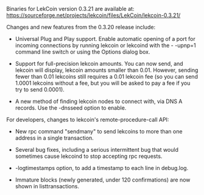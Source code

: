 Binaries for LekCoin version 0.3.21 are available at:
  https://sourceforge.net/projects/lekcoin/files/LekCoin/lekcoin-0.3.21/

Changes and new features from the 0.3.20 release include:

* Universal Plug and Play support.  Enable automatic opening of a port for incoming connections by running lekcoin or lekcoind with the - -upnp=1 command line switch or using the Options dialog box.

* Support for full-precision lekcoin amounts.  You can now send, and lekcoin will display, lekcoin amounts smaller than 0.01.  However, sending fewer than 0.01 lekcoins still requires a 0.01 lekcoin fee (so you can send 1.0001 lekcoins without a fee, but you will be asked to pay a fee if you try to send 0.0001).

* A new method of finding lekcoin nodes to connect with, via DNS A records. Use the -dnsseed option to enable.

For developers, changes to lekcoin's remote-procedure-call API:

* New rpc command "sendmany" to send lekcoins to more than one address in a single transaction.

* Several bug fixes, including a serious intermittent bug that would sometimes cause lekcoind to stop accepting rpc requests. 

* -logtimestamps option, to add a timestamp to each line in debug.log.

* Immature blocks (newly generated, under 120 confirmations) are now shown in listtransactions.
